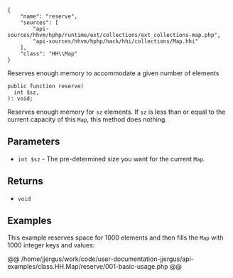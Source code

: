 ``` yamlmeta
{
    "name": "reserve",
    "sources": [
        "api-sources/hhvm/hphp/runtime/ext/collections/ext_collections-map.php",
        "api-sources/hhvm/hphp/hack/hhi/collections/Map.hhi"
    ],
    "class": "HH\\Map"
}
```




Reserves enough memory to accommodate a given number of elements




``` Hack
public function reserve(
  int $sz,
): void;
```




Reserves enough memory for ` sz ` elements. If `` sz `` is less than or
equal to the current capacity of this ``` Map ```, this method does nothing.




## Parameters




+ ` int $sz ` - The pre-determined size you want for the current `` Map ``.




## Returns




* ` void `




## Examples




This example reserves space for 1000 elements and then fills the ` Map ` with 1000 integer keys and values:







@@ /home/jjergus/work/code/user-documentation-jjergus/api-examples/class.HH.Map/reserve/001-basic-usage.php @@
<!-- HHAPIDOC -->
